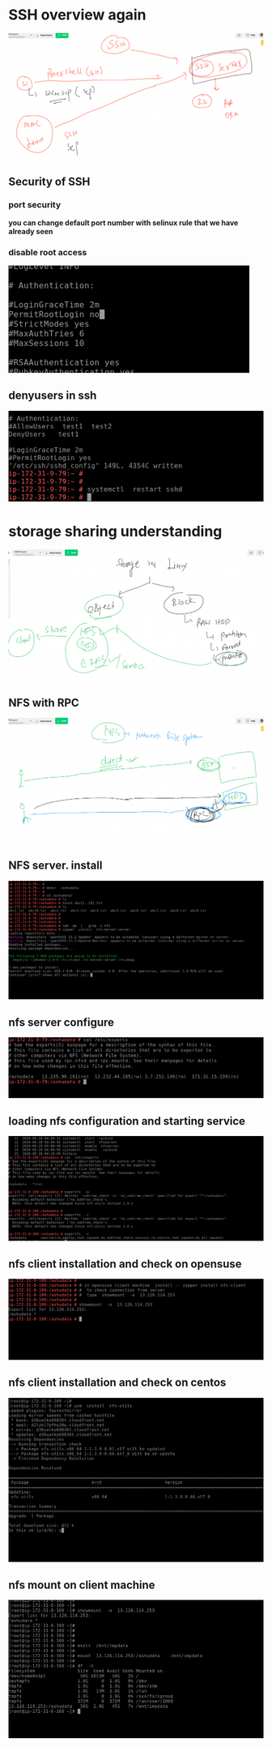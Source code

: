 # SSH overview again 

<img src="sshover.png">

## Security of SSH 

### port security 

<b> you can change default port number with selinux rule that we have already seen </b>

###  disable root access 

<img src="noroot.png">

## denyusers in ssh 

<img src="denyuser.png">

# storage sharing understanding 

<img src="storage.png">

## NFS with RPC 

<img src="nfsrpc.png">

## NFS server. install 

<img src="nfsinstall.png">

## nfs server configure

<img src="nfsconf.png">

## loading nfs configuration and starting service

<img src="nfsstart.png">

## nfs client installation and check on opensuse

<img src="nfsclientop.png">


## nfs client installation and check on centos

<img src="nfsclientcentos.png">

## nfs mount on client machine 

<img src="nfsmount.png">




